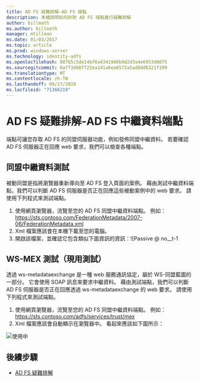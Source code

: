 ```yaml
---
title: AD FS 疑難排解-AD FS 端點
description: 本檔說明如何針對 AD FS 端點進行疑難排解
author: billmath
ms.author: billmath
manager: mtillman
ms.date: 01/03/2017
ms.topic: article
ms.prod: windows-server
ms.technology: identity-adfs
ms.openlocfilehash: 807b5c5de14bf6a43419d0b9d2d3a4e6953d0075
ms.sourcegitcommit: 6aff3d88ff22ea141a6ea6572a5ad8dd6321f199
ms.translationtype: MT
ms.contentlocale: zh-TW
ms.lasthandoff: 09/27/2019
ms.locfileid: "71366219"
---
```

# <a name="ad-fs-troubleshooting---ad-fs-metadata-endpoints"></a>AD FS 疑難排解-AD FS 中繼資料端點
端點可讓您存取 AD FS 的同盟伺服器功能，例如發佈同盟中繼資料。  若要確認 AD FS 伺服器正在回應 web 要求，我們可以檢查各種端點。


## <a name="federation-metadata-test"></a>同盟中繼資料測試
被動同盟是指將瀏覽器重新導向至 AD FS 登入頁面的案例。  藉由測試中繼資料端點，我們可以判斷 AD FS 伺服器是否正在回應這些被動案例中的 web 要求。  請使用下列程式來測試端點。

1.  使用網頁瀏覽器，流覽至您的 AD FS 同盟中繼資料端點。  例如： https://sts.contoso.com/FederationMetadata/2007-06/FederationMetadata.xml
2. Xml 檔案應該會在本機下載至您的電腦。
3. 開啟該檔案，並確認它包含類似下面資訊的資訊：![Passive @ no__t-1

## <a name="ws-mex-test-active-test"></a>WS-MEX 測試（現用測試）
透過 ws-metadataexchange 是一種 web 服務通訊協定，屬於 WS-同盟藍圖的一部分。  它會使用 SOAP 訊息來要求中繼資料。  藉由測試端點，我們可以判斷 AD FS 伺服器是否正在回應透過 ws-metadataexchange 的 web 要求。  請使用下列程式來測試端點。
1.  使用網頁瀏覽器，流覽至您的 AD FS 同盟中繼資料端點。  例如： https://sts.contoso.com/adfs/services/trust/mex
2. Xml 檔案應該會自動顯示在瀏覽器中。  看起來應該如下圖所示：

![使用中](media/ad-fs-tshoot-endpoints/meta3.png)


## <a name="next-steps"></a>後續步驟

- [AD FS 疑難排解](ad-fs-tshoot-overview.md)